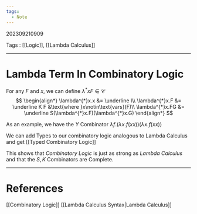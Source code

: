 ```yaml
---
tags:
  - Note
---
```

202309210909

Tags : [[Logic]], [[Lambda Calculus]]

---
# Lambda Term In Combinatory Logic
For any $F$ and $x$, we can define 
$\lambda^{*}xF\in\mathcal C$
$$
\begin{align*}
\lambda^{*}x.x &= \underline I\\
\lambda^{*}x.F &= \underline K F &\text{where }x\notin\text{vars}(F)\\
\lambda^{*}x.FG &= \underline S(\lambda^{*}x.F)(\lambda^{*}x.G)
\end{align*}
$$

As an example, we have the $Y$ Combinator $\lambda f.(\lambda x.f(xx))(\lambda x.f(xx))$

We can add Types to our combinatory logic analogous to Lambda Calculus and get [[Typed Combinatory Logic]]

This shows that *Combinatory Logic* is just as strong as *Lambda Calculus* and that the $S,K$ Combinators are Complete.

---
# References
[[Combinatory Logic]]
[[Lambda Calculus Syntax|Lambda Calculus]]